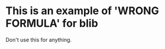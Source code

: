 This is an example of 'WRONG FORMULA' for blib
================================================

Don't use this for anything.
